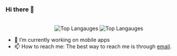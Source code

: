 ### Hi there 👋

<!--![Discord Status](https://kromise.neufang.eu/@me/status)
![Activity](https://kromise.neufang.eu/@me/activity)
![Listening to](https://kromise.neufang.eu/@me/spotify)
![Local Time](https://kromise.neufang.eu/@me/time)-->

<div align="center">
  <br />
  <img alt="Top Langauges" src="https://github-readme-stats.vercel.app/api/top-langs/?username=thefabicraft-github&hide_border=true" />
  <img alt="Top Langauges" src="https://github-readme-stats.vercel.app/api?username=thefabicraft-github&show_icons=true&hide_border=true&count_private=true?theme=radical" />
</div>

- 🔭 I’m currently working on mobile apps
- 📫 How to reach me: The best way to reach me is through [email](mailto:fabian@thefabicraft.com).
